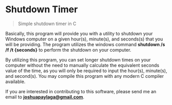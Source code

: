 # Shutdown Timer
> Simple shutdown timer in C

Basically, this program will provide you with a utility to shutdown your Windows computer on a given hour(s), minute(s), and seconds(s) that you will be providing. The program utilizes the windows command **shutdown /s /f /t {seconds}** to perform the shutdown on your computer.

By utilizing this program, you can set longer shutdown times on your computer without the need to manually calculate the equivalent seconds value of the time, as you will only be required to input the hour(s), minute(s), and second(s). You may compile this program with any modern C compiler available.

If you are interested in contributing to this software, please send me an email to **joshuapaylaga@gmail.com**.
